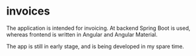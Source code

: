 # invoices
The application is intended for invoicing. At backend Spring Boot is used, whereas frontend is written in Angular and Angular Material.

The app is still in early stage, and is being developed in my spare time.
